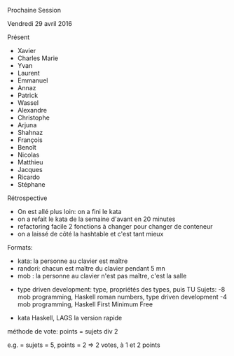 Prochaine Session

Vendredi 29 avril 2016

Présent
- Xavier
- Charles Marie
- Yvan
- Laurent
- Emmanuel
- Annaz
- Patrick
- Wassel
- Alexandre
- Christophe
- Arjuna
- Shahnaz
- François
- Benoît
- Nicolas
- Matthieu
- Jacques
- Ricardo
- Stéphane

Rétrospective
- On est allé plus loin: on a fini le kata
- on a refait le kata de la semaine d'avant en 20 minutes
- refactoring facile 2 fonctions à changer pour changer de conteneur
- on a laissé de côté la hashtable et c'est tant mieux

Formats:
- kata: la personne au clavier est maître
- randori: chacun est maître du clavier pendant 5 mn
- mob : la personne au clavier n'est pas maître, c'est la salle

* type driven development: type, propriétés des types, puis TU
Sujets:
-8  mob programming, Haskell roman numbers, type driven development
-4 mob programming, Haskell First Minimum Free
-  kata Haskell, LAGS la version rapide


méthode de vote:
points = sujets div 2

e.g. = sujets = 5, points = 2 => 2 votes, à 1 et 2 points
